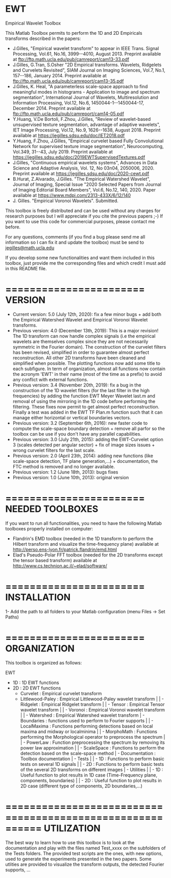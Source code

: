 # EWT
 Empirical Wavelet Toolbox

 This Matlab Toolbox permits to perform the 1D and 2D Empiricals transforms described in the papers:

- J.Gilles, "Empirical wavelet transform" to appear in IEEE Trans. Signal Processing, Vol.61, No.16, 3999--4010, August 2013.
Preprint available at ftp://ftp.math.ucla.edu/pub/camreport/cam13-33.pdf
- J.Gilles, G.Tran, S.Osher "2D Empirical transforms. Wavelets, Ridgelets and Curvelets Revisited", SIAM Journal on Imaging Sciences, Vol.7, No.1, 157--186, January 2014. Preprint available at ftp://ftp.math.ucla.edu/pub/camreport/cam13-35.pdf
- J.Gilles, K. Heal, "A parameterless scale-space approach to find meaningful modes in histograms - Application to image and spectrum segmentation", International Journal of Wavelets, Multiresolution and Information Processing, Vol.12, No.6, 1450044-1--1450044-17, December 2014.
Preprint available at ftp://ftp.math.ucla.edu/pub/camreport/cam14-05.pdf
- Y.Huang, V.De Bortoli, F.Zhou, J.Gilles, "Review of wavelet-based unsupervised texture segmentation, advantage of adaptive wavelets", IET Image Processing, Vol.12, No.9, 1626--1638, August 2018. Preprint available at https://jegilles.sdsu.edu/doc/IET2018.pdf
- Y.Huang, F.Zhou, J.Gilles, "Empirical curvelet based Fully Convolutional Network for supervised texture image segmentation", Neurocomputing, Vol.349, 31--43, July 2019. Preprint available at https://jegilles.sdsu.edu/doc/2019EWTSupervisedTextures.pdf
- J.Gilles, "Continuous empirical wavelets systems", Advances in Data Science and Adaptive Analysis, Vol. 12, No 03n04, 2050006, 2020. Preprint available at https://jegilles.sdsu.edu/doc/2020-cewt.pdf
- B.Hurat, Z.Alvarado, J.Gilles. "The Empirical Watershed Wavelet", Journal of Imaging, Special Issue "2020 Selected Papers from Journal of Imaging Editorial Board Members", Vol.6, No.12, 140, 2020. Paper available at https://www.mdpi.com/2313-433X/6/12/140
- J. Gilles. "Empirical Voronoi Wavelets". Submitted.


This toolbox is freely distributed and can be used without any charges for research purposes but I will appreciate if you cite the previous papers ;-)
If you want to use this code for commercial purposes, please contact me before.

For any questions, comments (if you find a bug please send me all information so I can fix it and update the toolbox) must be send to jegilles@math.ucla.edu

If you develop some new functionalities and want them included in this toolbox, just provide me the corresponding files and which credit I must add in this README file.

=======================
		VERSION
=======================
- Current version: 5.0 (July 12th, 2020): fix a few minor bugs + add both the Empirical Watershed Wavelet and Empirical Voronoi Wavelet transforms.
- Previous version: 4.0 (December 13th, 2019): This is a major revision! The 1D transform can now handle complex signals (i.e the empirical wavelets are themselves complex since they are not necessarily symmetric in the Fourier domain). The construction of the curvelet filters has been revised, simplified in order to guarantee almost perfect reconstruction. All other 2D transforms have been cleaned and simplified when possible. The plotting functions now add some title to each subfigure. In term of organization, almost all functions now contain the acronym 'EWT' in their name (most of the time as a prefix) to avoid any conflict with external functions.
- Previous version: 3.4 (November 20th, 2019): fix a bug in the construction of the 1D wavelet filters (for the last filter in the high frequencies) by adding the function EWT Meyer Wavelet last.m and removal of using the mirroring in the 1D code before performing the filtering. These fixes now permit to get almost perfect reconstruction. Finally a test was added in the EWT TF Plan.m function such that it can manage either horizontal or vertical boundaries vectors.
- Previous version: 3.2 (September 6th, 2016): new faster code to compute the scale-space boundary detection + remove all parfor so the toolbox can be use if you don't have any parallel capabilities.
- Previous version: 3.0 (July 21th, 2015): adding the EWT-Curvelet option 3 (scales detected per angular sector) + fix of image sizes issues + wrong curvelet filters for the last scale.
- Previous version: 2.0 (April 23th, 2014): adding new functions (like scale-space detection, TF plane generation,...) + documentation, the FTC method is removed and no longer available.
- Previous version: 1.2 (June 18th, 2013): bugs fixes
- Previous version: 1.0 (June 10th, 2013): original version

=======================
	NEEDED TOOLBOXES
=======================

If you want to run all functionalities, you need to have the following Matlab toolboxes properly installed on computer:

- Flandrin's EMD toolbox (needed in the 1D transform to perform the Hilbert transform and visualize the time-frequency plane) 
	available at http://perso.ens-lyon.fr/patrick.flandrin/emd.html
- Elad's Pseudo-Polar FFT toolbox (needed for the 2D transforms except the tensor based transform)
	available at http://www.cs.technion.ac.il/~elad/software/

=======================
	  INSTALLATION
=======================

1- Add the path to all folders to your Matlab configuration (menu Files -> Set Paths)

=======================
	 ORGANIZATION
=======================
This toolbox is organized as follows:

EWT
 - 1D                           : 1D EWT functions
 - 2D                           : 2D EWT functions
   - Curvelet 					: Empirical curvelet transform
   - Littlewood-Paley 			: Empirical Littlewood-Paley wavelet transform
 |    | - Ridgelet 					: Empirical Ridgelet transform
 |    | - Tensor 					: Empirical Tensor wavelet transform
 |    | - Voronoi                   : Empirical Voronoi wavelet transform
 |    | - Watershed                 : Empirical Watershed wavelet transform
 | - Boundaries					: functions used to perform to Fourier supports
 |    | - LocalMaxima				: Functions performing detections based on local maxima and midway or localminima
 |    | - MorphoMath				: Functions performing the Morphological operator to preprocess the spectrum
 |    | - PowerLaw					: Function preprocessing the spectrum by removing its power law approximation
 |    | - ScaleSpace				: Functions to perform the detection based on the scale-space method
 | - Documentation				: Toolbox documentation
 | - Tests
 |	  | - 1D						: Functions to perform basic tests on several 1D signals
 |	  | - 2D						: Functions to perform basic tests of the several 2D transforms on different images
 | - Utilities
 |    | - 1D						: Useful function to plot results in 1D case (Time-Frequency plane, components, boundaries)
 |    | - 2D						: Useful function to plot results in 2D case (different type of components, 2D boundaries,...)

==========================================================
					UTILIZATION
==========================================================
The best way to learn how to use this toolbox is to look at the documentation and play with the files named Test_xxxx 
on the subfolders of the Tests folders.
The provided test scripts are the ones, with new options, used to generate the experiments presented in the two papers.
Some utlities are provided to visualize the transform outputs, the detected Fourier supports, ...
